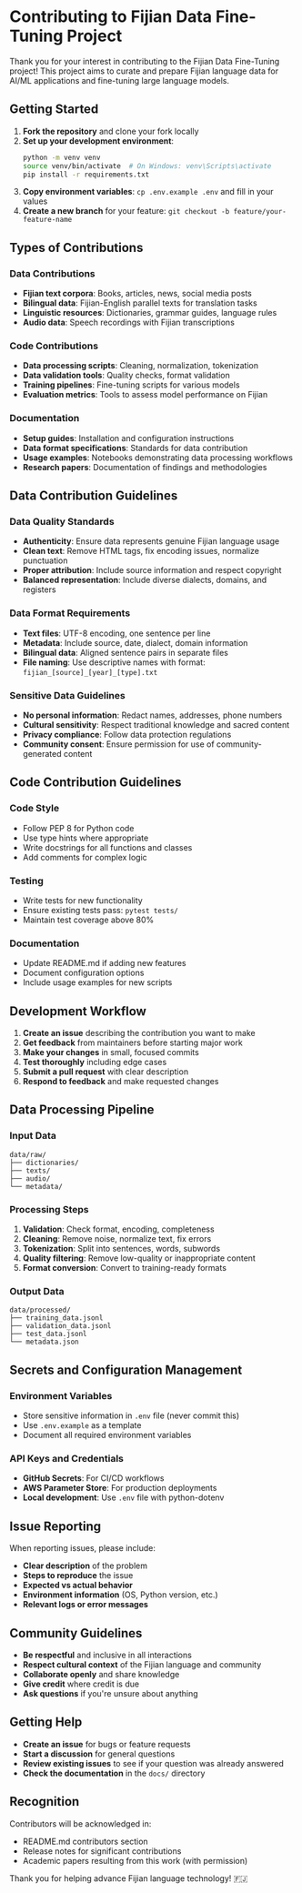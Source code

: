 # Contributing to Fijian Data Fine-Tuning Project

Thank you for your interest in contributing to the Fijian Data Fine-Tuning project! This project aims to curate and prepare Fijian language data for AI/ML applications and fine-tuning large language models.

## Getting Started

1. **Fork the repository** and clone your fork locally
2. **Set up your development environment**:
   ```bash
   python -m venv venv
   source venv/bin/activate  # On Windows: venv\Scripts\activate
   pip install -r requirements.txt
   ```
3. **Copy environment variables**: `cp .env.example .env` and fill in your values
4. **Create a new branch** for your feature: `git checkout -b feature/your-feature-name`

## Types of Contributions

### Data Contributions
- **Fijian text corpora**: Books, articles, news, social media posts
- **Bilingual data**: Fijian-English parallel texts for translation tasks
- **Linguistic resources**: Dictionaries, grammar guides, language rules
- **Audio data**: Speech recordings with Fijian transcriptions

### Code Contributions
- **Data processing scripts**: Cleaning, normalization, tokenization
- **Data validation tools**: Quality checks, format validation
- **Training pipelines**: Fine-tuning scripts for various models
- **Evaluation metrics**: Tools to assess model performance on Fijian

### Documentation
- **Setup guides**: Installation and configuration instructions
- **Data format specifications**: Standards for data contribution
- **Usage examples**: Notebooks demonstrating data processing workflows
- **Research papers**: Documentation of findings and methodologies

## Data Contribution Guidelines

### Data Quality Standards
- **Authenticity**: Ensure data represents genuine Fijian language usage
- **Clean text**: Remove HTML tags, fix encoding issues, normalize punctuation
- **Proper attribution**: Include source information and respect copyright
- **Balanced representation**: Include diverse dialects, domains, and registers

### Data Format Requirements
- **Text files**: UTF-8 encoding, one sentence per line
- **Metadata**: Include source, date, dialect, domain information
- **Bilingual data**: Aligned sentence pairs in separate files
- **File naming**: Use descriptive names with format: `fijian_[source]_[year]_[type].txt`

### Sensitive Data Guidelines
- **No personal information**: Redact names, addresses, phone numbers
- **Cultural sensitivity**: Respect traditional knowledge and sacred content
- **Privacy compliance**: Follow data protection regulations
- **Community consent**: Ensure permission for use of community-generated content

## Code Contribution Guidelines

### Code Style
- Follow PEP 8 for Python code
- Use type hints where appropriate
- Write docstrings for all functions and classes
- Add comments for complex logic

### Testing
- Write tests for new functionality
- Ensure existing tests pass: `pytest tests/`
- Maintain test coverage above 80%

### Documentation
- Update README.md if adding new features
- Document configuration options
- Include usage examples for new scripts

## Development Workflow

1. **Create an issue** describing the contribution you want to make
2. **Get feedback** from maintainers before starting major work
3. **Make your changes** in small, focused commits
4. **Test thoroughly** including edge cases
5. **Submit a pull request** with clear description
6. **Respond to feedback** and make requested changes

## Data Processing Pipeline

### Input Data
```
data/raw/
├── dictionaries/
├── texts/
├── audio/
└── metadata/
```

### Processing Steps
1. **Validation**: Check format, encoding, completeness
2. **Cleaning**: Remove noise, normalize text, fix errors
3. **Tokenization**: Split into sentences, words, subwords
4. **Quality filtering**: Remove low-quality or inappropriate content
5. **Format conversion**: Convert to training-ready formats

### Output Data
```
data/processed/
├── training_data.jsonl
├── validation_data.jsonl
├── test_data.jsonl
└── metadata.json
```

## Secrets and Configuration Management

### Environment Variables
- Store sensitive information in `.env` file (never commit this)
- Use `.env.example` as a template
- Document all required environment variables

### API Keys and Credentials
- **GitHub Secrets**: For CI/CD workflows
- **AWS Parameter Store**: For production deployments
- **Local development**: Use `.env` file with python-dotenv

## Issue Reporting

When reporting issues, please include:
- **Clear description** of the problem
- **Steps to reproduce** the issue
- **Expected vs actual behavior**
- **Environment information** (OS, Python version, etc.)
- **Relevant logs or error messages**

## Community Guidelines

- **Be respectful** and inclusive in all interactions
- **Respect cultural context** of the Fijian language and community
- **Collaborate openly** and share knowledge
- **Give credit** where credit is due
- **Ask questions** if you're unsure about anything

## Getting Help

- **Create an issue** for bugs or feature requests
- **Start a discussion** for general questions
- **Review existing issues** to see if your question was already answered
- **Check the documentation** in the `docs/` directory

## Recognition

Contributors will be acknowledged in:
- README.md contributors section
- Release notes for significant contributions
- Academic papers resulting from this work (with permission)

Thank you for helping advance Fijian language technology! 🇫🇯